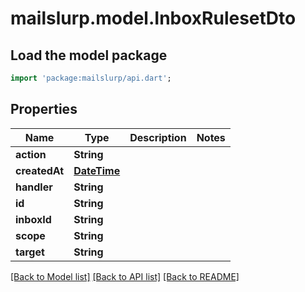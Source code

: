 # mailslurp.model.InboxRulesetDto

## Load the model package
```dart
import 'package:mailslurp/api.dart';
```

## Properties
Name | Type | Description | Notes
------------ | ------------- | ------------- | -------------
**action** | **String** |  | 
**createdAt** | [**DateTime**](DateTime) |  | 
**handler** | **String** |  | 
**id** | **String** |  | 
**inboxId** | **String** |  | 
**scope** | **String** |  | 
**target** | **String** |  | 

[[Back to Model list]](../README#documentation-for-models) [[Back to API list]](../README#documentation-for-api-endpoints) [[Back to README]](../README)


